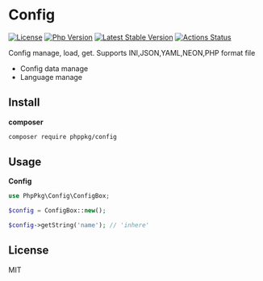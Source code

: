 # Config

[![License](https://img.shields.io/packagist/l/phppkg/config.svg?style=flat-square)](LICENSE)
[![Php Version](https://img.shields.io/badge/php-%3E=8.0-brightgreen.svg?maxAge=2592000)](https://packagist.org/packages/phppkg/config)
[![Latest Stable Version](http://img.shields.io/packagist/v/phppkg/config.svg)](https://packagist.org/packages/phppkg/config)
[![Actions Status](https://github.com/phppkg/easytpl/workflows/Unit-Tests/badge.svg)](https://github.com/phppkg/easytpl/actions)

Config manage, load, get. Supports INI,JSON,YAML,NEON,PHP format file

- Config data manage
- Language manage

## Install

**composer**

```bash
composer require phppkg/config
```

## Usage

**Config**

```php
use PhpPkg\Config\ConfigBox;

$config = ConfigBox::new();

$config->getString('name'); // 'inhere'
```

## License

MIT
